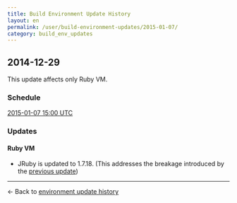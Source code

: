```yaml
---
title: Build Environment Update History
layout: en
permalink: /user/build-environment-updates/2015-01-07/
category: build_env_updates
---
```


## 2014-12-29

This update affects only Ruby VM.

### Schedule

[2015-01-07 15:00 UTC](http://everytimezone.com/#2015-1-7,180,cn3)

### Updates

#### Ruby VM

- JRuby is updated to 1.7.18. (This addresses the breakage introduced by the [previous update](2014-12-29))

--------

← Back to [environment update history](..)
